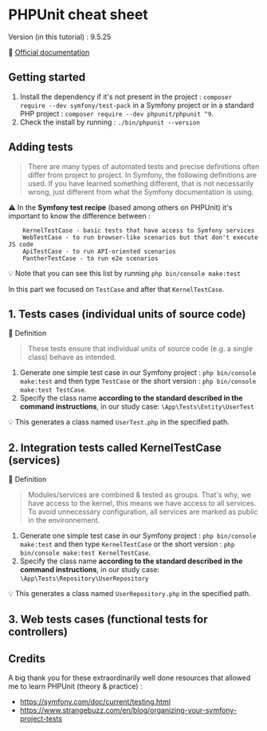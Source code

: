 PHPUnit cheat sheet
===================

Version (in this tutorial) : 9.5.25

:link: [Official documentation](https://phpunit.readthedocs.io/)

Getting started
---------------
1. Install the dependency if it's not present in the project : `composer require --dev symfony/test-pack` in a Symfony project or in a standard PHP project : `composer require --dev phpunit/phpunit ^9`.
2. Check the install by running : `./bin/phpunit --version`

Adding tests
------------

> There are many types of automated tests and precise definitions often differ from project to project. In Symfony, the following definitions are used. If you have learned something different, that is not necessarily wrong, just different from what the Symfony documentation is using.

:warning: In the **Symfony test recipe** (based among others on PHPUnit) it's important to know the difference between :

``` TestCase - basic PHPUnit tests 
    KernelTestCase - basic tests that have access to Symfony services
    WebTestCase - to run browser-like scenarios but that don't execute JS code
    ApiTestCase - to run API-oriented scenarios
    PantherTestCase - to run e2e scenarios
```

:bulb: Note that you can see this list by running `php bin/console make:test`


In this part we focused on `TestCase` and after that `KernelTestCase`.


## 1. Tests cases (individual units of source code)

:book: Definition
 > These tests ensure that individual units of source code (e.g. a single class) behave as intended.

1. Generate one simple test case in our Symfony project :
`php bin/console make:test` and then type `TestCase`
or the short version :
`php bin/console make:test TestCase`.
2. Specify the class name **according to the standard described in the command instructions**, in our study case: `\App\Tests\Entity\UserTest`

:bulb: This generates a class named `UserTest.php` in the specified path.

## 2. Integration tests called KernelTestCase (services) 

:book: Definition
 > Modules/services are combined & tested as groups. That's why, we have access to the kernel, this means we have access to all services. To avoid unnecessary configuration, all services are marked as public in the environnement.

1. Generate one simple test case in our Symfony project :
`php bin/console make:test` and then type `KernelTestCase`
or the short version :
`php bin/console make:test KernelTestCase`.
2. Specify the class name **according to the standard described in the command instructions**, in our study case: `\App\Tests\Repository\UserRepository`

:bulb: This generates a class named `UserRepository.php` in the specified path.

## 3. Web tests cases (functional tests for controllers)


Credits
-----------
A big thank you for these extraordinarily well done resources that allowed me to learn PHPUnit (theory & practice) :
- https://symfony.com/doc/current/testing.html
- https://www.strangebuzz.com/en/blog/organizing-your-symfony-project-tests 